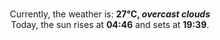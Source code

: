 <p  align="center"><br/>Currently, the weather is: <b> 27°C, <i>overcast clouds</i></b></br>Today, the sun rises at <b>04:46</b> and sets at <b>19:39</b>.</p>